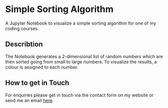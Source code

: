 # Simple Sorting Algorithm

A Jupyter Notebook to visualize a simple sorting algorithm for one of my coding courses.

## Describtion
The Notebook generates a 2-dimensional list of random numbers which are then sorted going from small to large numbers. To visualize the results, a colour is assigned to each number.

## How to get in Touch
For enquiries please get in touch via the contact form on my website
or send me an email [here](https://www.astrofranzi.com/contact/).
